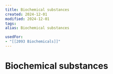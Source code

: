 ```yaml
---
title: Biochemical substances
created: 2024-12-01
modified: 2024-12-01
tags: 
alias: Biochemical substances

usedFor:
- "[[2093 Biochemicals]]"
---
```

# Biochemical substances
